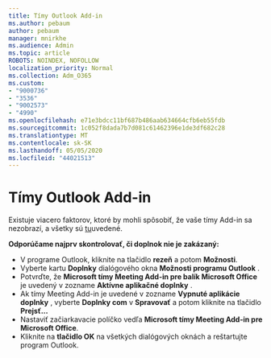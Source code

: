 ```yaml
---
title: Tímy Outlook Add-in
ms.author: pebaum
author: pebaum
manager: mnirkhe
ms.audience: Admin
ms.topic: article
ROBOTS: NOINDEX, NOFOLLOW
localization_priority: Normal
ms.collection: Adm_O365
ms.custom:
- "9000736"
- "3536"
- "9002573"
- "4990"
ms.openlocfilehash: e71e3bdcc11bf687b486aab634664cfb6eb55fdb
ms.sourcegitcommit: 1c052f8dada7b7d081c61462396e1de3df682c28
ms.translationtype: MT
ms.contentlocale: sk-SK
ms.lasthandoff: 05/05/2020
ms.locfileid: "44021513"
---
```

# <a name="teams-outlook-add-in"></a>Tímy Outlook Add-in

Existuje viacero faktorov, ktoré by mohli spôsobiť, že vaše tímy Add-in sa nezobrazí, a všetky sú [tu](https://docs.microsoft.com/microsoftteams/teams-add-in-for-outlook#teams-meeting-add-in-in-outlook-for-windows-does-not-show)uvedené.

**Odporúčame najprv skontrolovať, či doplnok nie je zakázaný:**

- V programe Outlook, kliknite na tlačidlo **rezeň** a potom **Možnosti**.
- Vyberte kartu **Doplnky** dialógového okna **Možnosti programu Outlook** .
- Potvrďte, že **Microsoft tímy Meeting Add-in pre balík Microsoft Office** je uvedený v zozname **Aktívne aplikačné doplnky** .
- Ak tímy Meeting Add-in je uvedené v zozname **Vypnuté aplikácie doplnky** , vyberte **Doplnky com** v **Spravovať** a potom kliknite na tlačidlo **Prejsť...**
- Nastaviť začiarkavacie políčko vedľa **Microsoft tímy Meeting Add-in pre Microsoft Office**.
- Kliknite na **tlačidlo OK** na všetkých dialógových oknách a reštartujte program Outlook.
